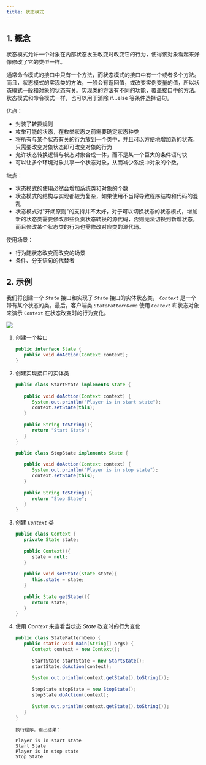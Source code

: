 ```yaml
---
title: 状态模式
---
```


## 1. 概念

状态模式允许一个对象在内部状态发生改变时改变它的行为，使得该对象看起来好像修改了它的类型一样。

通常命令模式的接口中只有一个方法，而状态模式的接口中有一个或者多个方法。而且，状态模式的实现类的方法，一般会有返回值，或改变实例变量的值，所以状态模式一般和对象的状态有关。实现类的方法有不同的功能，覆盖接口中的方法。状态模式和命令模式一样，也可以用于消除 if...else 等条件选择语句。

优点：

- 封装了转换规则
- 枚举可能的状态，在枚举状态之前需要确定状态种类
- 将所有与某个状态有关的行为放到一个类中，并且可以方便地增加新的状态，只需要改变对象状态即可改变对象的行为
- 允许状态转换逻辑与状态对象合成一体，而不是某一个巨大的条件语句块
- 可以让多个环境对象共享一个状态对象，从而减少系统中对象的个数。

缺点：

- 状态模式的使用必然会增加系统类和对象的个数
- 状态模式的结构与实现都较为复杂，如果使用不当将导致程序结构和代码的混乱
- 状态模式对"开闭原则"的支持并不太好，对于可以切换状态的状态模式，增加新的状态类需要修改那些负责状态转换的源代码，否则无法切换到新增状态，而且修改某个状态类的行为也需修改对应类的源代码。

使用场景：

- 行为随状态改变而改变的场景
- 条件、分支语句的代替者

## 2. 示例

我们将创建一个 *`State`* 接口和实现了 *`State`* 接口的实体状态类， *`Context`* 是一个带有某个状态的类。最后，客户端类 *`StatePatternDemo`* 使用 *`Context`* 和状态对象来演示 `Context` 在状态改变时的行为变化。

![](https://chua-n.gitee.io/figure-bed/notebook/Java/85.png)

1. 创建一个接口

    ```java
    public interface State {
       public void doAction(Context context);
    }
    ```

2. 创建实现接口的实体类

    ```java
    public class StartState implements State {
     
       public void doAction(Context context) {
          System.out.println("Player is in start state");
          context.setState(this); 
       }
     
       public String toString(){
          return "Start State";
       }
    }
    ```

    ```java
    public class StopState implements State {
     
       public void doAction(Context context) {
          System.out.println("Player is in stop state");
          context.setState(this); 
       }
     
       public String toString(){
          return "Stop State";
       }
    }
    ```

3. 创建 *`Context`* 类

    ```java
    public class Context {
       private State state;
     
       public Context(){
          state = null;
       }
     
       public void setState(State state){
          this.state = state;     
       }
     
       public State getState(){
          return state;
       }
    }
    ```

4. 使用 *Context* 来查看当状态 *State* 改变时的行为变化

    ```java
    public class StatePatternDemo {
       public static void main(String[] args) {
          Context context = new Context();
     
          StartState startState = new StartState();
          startState.doAction(context);
     
          System.out.println(context.getState().toString());
     
          StopState stopState = new StopState();
          stopState.doAction(context);
     
          System.out.println(context.getState().toString());
       }
    }
    ```

    ```text
    执行程序，输出结果：
    
    Player is in start state
    Start State
    Player is in stop state
    Stop State
    ```

